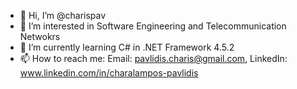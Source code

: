 - 👋 Hi, I’m @charispav
- 👀 I’m interested in Software Engineering and Telecommunication Netwokrs
- 🌱 I’m currently learning C# in .NET Framework 4.5.2 
- 📫 How to reach me: Email: pavlidis.charis@gmail.com, LinkedIn: www.linkedin.com/in/charalampos-pavlidis

<!---
charispav/charispav is a ✨ special ✨ repository because its `README.md` (this file) appears on your GitHub profile.
You can click the Preview link to take a look at your changes.
--->
